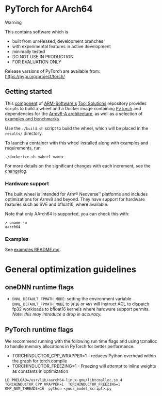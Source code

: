 # PyTorch for AArch64

> [!WARNING]
> This contains software which is
> - built from unreleased, development branches
> - with experimental features in active development
> - minimally tested
> - DO NOT USE IN PRODUCTION
> - FOR EVALUATION ONLY
>
> Release versions of PyTorch are available from: https://pypi.org/project/torch/

## Getting started

This [component](https://github.com/ARM-software/Tool-Solutions/tree/master/docker/pytorch-aarch64) of [ARM-Software's](https://github.com/ARM-software) [Tool Solutions](https://github.com/ARM-software/Tool-Solutions) repository provides scripts to build a wheel and a Docker image containing [PyTorch](https://www.pytorch.org/) and dependencies for the [Armv8-A architecture](https://developer.arm.com/architectures/cpu-architecture/a-profile), as well as a selection of [examples and benchmarks](./examples/README.md).

Use the `./build.sh` script to build the wheel, which will be placed in the `results/` directory.

To launch a container with this wheel installed along with examples and requirements, run
```
./dockerize.sh <wheel-name>
```

For more details on the significant changes with each increment, see the [changelog](./CHANGELOG.md).

### Hardware support

The built wheel is intended for Arm® Neoverse™ platforms and includes optimizations for Armv8 and beyond. They have support for hardware features such as SVE and bfloat16, where available.

Note that only AArch64 is supported, you can check this with:

```
> uname -m
aarch64
```

### Examples

See [examples README.md](./examples/README.md).

# General optimization guidelines

## oneDNN runtime flags

- `DNNL_DEFAULT_FPMATH_MODE`: setting the environment variable `DNNL_DEFAULT_FPMATH_MODE` to `BF16` or `ANY` will instruct ACL to dispatch fp32 workloads to bfloat16 kernels where hardware support permits. _Note: this may introduce a drop in accuracy._

## PyTorch runtime flags

We recommend running with the following run time flags and using tcmalloc to handle memory allocations in PyTorch for better performance.

- TORCHINDUCTOR_CPP_WRAPPER=1 - reduces Python overhead within the graph for torch.compile
- TORCHINDUCTOR_FREEZING=1    - Freezing will attempt to inline weights as constants in optimization

```
LD_PRELOAD=/usr/lib/aarch64-linux-gnu/libtcmalloc.so.4  TORCHINDUCTOR_CPP_WRAPPER=1  TORCHINDUCTOR_FREEZING=1  OMP_NUM_THREADS=16  python <your_model_script>.py
```
